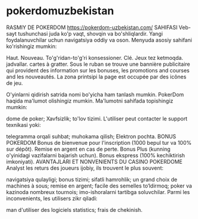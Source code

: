 # pokerdomuzbekistan
RASMIY DE POKERDOM https://pokerdom-uzbekistan.com/ SAHIFASI
Veb-sayt tushunchasi juda ko'p vaqt, shovqin va bo'shliqlardir. Yangi foydalanuvchilar uchun navigatsiya oddiy va oson. Menyuda asosiy sahifani ko'rishingiz mumkin:

Haut.
Nouveau.
To'g'ridan-to'g'ri konsessioner.
Clé.
Jeux tez ketmoqda.
jadvallar.
cartes à gratter.
Sous le ruban se trouve une bannière publicitaire qui provident des information sur les bonuses, les promotions and courses and les nouveautés. La zona printsipi la page est occupée par des icônes de jeu.

O'yinlarni qidirish satrida nomi bo'yicha ham tanlash mumkin. PokerDom haqida ma'lumot olishingiz mumkin. Ma'lumotni sahifada topishingiz mumkin:

dome de poker;
Xavfsizlik;
to'lov tizimi.
L'utiliser peut contacter le support texnikasi yoki:

telegramma orqali suhbat;
muhokama qilish;
Elektron pochta.
BONUS POKERDOM
Bonus de bienvenue pour l'inscription (1000 bepul tur va 100% sur dépôt).
Remise en argent en cas de perte.
Bonus Plus (kunning o'yinidagi vazifalarni bajarish uchun).
Bonus ekspress (100% kechiktirish imkoniyati).
AVANTAJLARI ET NONVENIENTS DU CASINO POKERDOME
Analyst les returs des joueurs ijobiy, ils trouvent le plus souvent:

navigatsiya qulayligi;
bonus tizimi;
sifatli hamrohlik;
un grand choix de machines à sous;
remise en argent;
facile des semelles to‘ldirmoq;
poker va kazinoda nombreux tournois;
imo-ishoralarni tartibga soluvchilar.
Parmi les inconvenients, les utilisers zikr qiladi:

man d'utiliser des logiciels statistics;
frais de chekinish.
